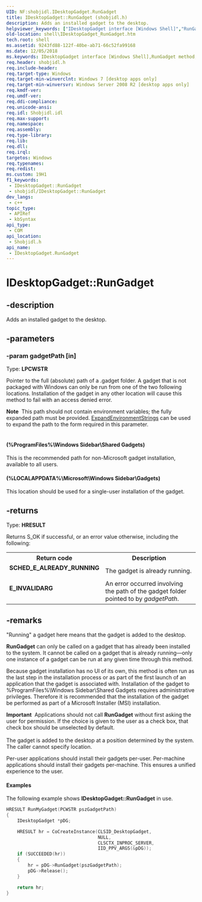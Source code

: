 ```yaml
---
UID: NF:shobjidl.IDesktopGadget.RunGadget
title: IDesktopGadget::RunGadget (shobjidl.h)
description: Adds an installed gadget to the desktop.
helpviewer_keywords: ["IDesktopGadget interface [Windows Shell]","RunGadget method","IDesktopGadget.RunGadget","IDesktopGadget::RunGadget","RunGadget","RunGadget method [Windows Shell]","RunGadget method [Windows Shell]","IDesktopGadget interface","_shell_IDesktopGadget_RunGadget","shell.IDesktopGadget_RunGadget","shobjidl/IDesktopGadget::RunGadget"]
old-location: shell\IDesktopGadget_RunGadget.htm
tech.root: shell
ms.assetid: 9243fd88-122f-40be-ab71-66c52fa99168
ms.date: 12/05/2018
ms.keywords: IDesktopGadget interface [Windows Shell],RunGadget method, IDesktopGadget.RunGadget, IDesktopGadget::RunGadget, RunGadget, RunGadget method [Windows Shell], RunGadget method [Windows Shell],IDesktopGadget interface, _shell_IDesktopGadget_RunGadget, shell.IDesktopGadget_RunGadget, shobjidl/IDesktopGadget::RunGadget
req.header: shobjidl.h
req.include-header: 
req.target-type: Windows
req.target-min-winverclnt: Windows 7 [desktop apps only]
req.target-min-winversvr: Windows Server 2008 R2 [desktop apps only]
req.kmdf-ver: 
req.umdf-ver: 
req.ddi-compliance: 
req.unicode-ansi: 
req.idl: Shobjidl.idl
req.max-support: 
req.namespace: 
req.assembly: 
req.type-library: 
req.lib: 
req.dll: 
req.irql: 
targetos: Windows
req.typenames: 
req.redist: 
ms.custom: 19H1
f1_keywords:
 - IDesktopGadget::RunGadget
 - shobjidl/IDesktopGadget::RunGadget
dev_langs:
 - c++
topic_type:
 - APIRef
 - kbSyntax
api_type:
 - COM
api_location:
 - Shobjidl.h
api_name:
 - IDesktopGadget.RunGadget
---
```


# IDesktopGadget::RunGadget


## -description

Adds an installed gadget to the desktop.

## -parameters

### -param gadgetPath [in]

Type: <b>LPCWSTR</b>

Pointer to the full (absolute) path of a .gadget folder. A gadget that is not packaged with Windows can only be run from one of the two following locations. Installation of the gadget in any other location will cause this method to fail with an access denied error.

                    

<div class="alert"><b>Note</b>  This path should not contain environment variables; the fully expanded path must be provided. <a href="/windows/desktop/api/rrascfg/nn-rrascfg-ieapproviderconfig">ExpandEnvironmentStrings</a> can be used to expand the path to the form required in this parameter.</div>
<div> </div>


#### (%ProgramFiles%\Windows Sidebar\Shared Gadgets)

This is the recommended path for non-Microsoft gadget installation, available to all users.



#### (%LOCALAPPDATA%\Microsoft\Windows Sidebar\Gadgets)

This location should be used for a single-user installation of the gadget.

## -returns

Type: <b>HRESULT</b>

Returns S_OK if successful, or an error value otherwise, including the following:

<table>
<tr>
<th>Return code</th>
<th>Description</th>
</tr>
<tr>
<td width="40%">
<dl>
<dt><b>SCHED_E_ALREADY_RUNNING</b></dt>
</dl>
</td>
<td width="60%">
The gadget is already running.

</td>
</tr>
<tr>
<td width="40%">
<dl>
<dt><b>E_INVALIDARG</b></dt>
</dl>
</td>
<td width="60%">
An error occurred involving the path of the gadget folder pointed to by <i>gadgetPath</i>.

</td>
</tr>
</table>

## -remarks

"Running" a gadget here means that the gadget is added to the desktop.

<b>RunGadget</b> can only be called on a gadget that has already been installed to the system. It cannot be called on a gadget that is already running—only one instance of a gadget can be run at any given time through this method.

Because gadget installation has no UI of its own, this method is often run as the last step in the installation process or as part of the first launch of an application that the gadget is associated with. Installation of the gadget to %ProgramFiles%\Windows Sidebar\Shared Gadgets requires administrative privileges. Therefore it is recommended that the installation of the gadget be performed as part of a Microsoft Installer (MSI) installation.

<div class="alert"><b>Important</b>  Applications should not call <b>RunGadget</b> without first asking the user for permission. If the choice is given to the user as a check box, that check box should be unselected by default.</div>
<div> </div>
The gadget is added to the desktop at a position determined by the system. The caller cannot specify location.

Per-user applications should install their gadgets per-user. Per-machine applications should install their gadgets per-machine. This ensures a unified experience to the user.


#### Examples

The following example shows <b>IDesktopGadget::RunGadget</b> in use.


```cpp
HRESULT RunMyGadget(PCWSTR pszGadgetPath)
{
    IDesktopGadget *pDG;

    HRESULT hr = CoCreateInstance(CLSID_DesktopGadget, 
                                  NULL, 
                                  CLSCTX_INPROC_SERVER, 
                                  IID_PPV_ARGS(&pDG));
    if (SUCCEEDED(hr))
    {
        hr = pDG->RunGadget(pszGadgetPath);
        pDG->Release();
    }

    return hr;
}
```